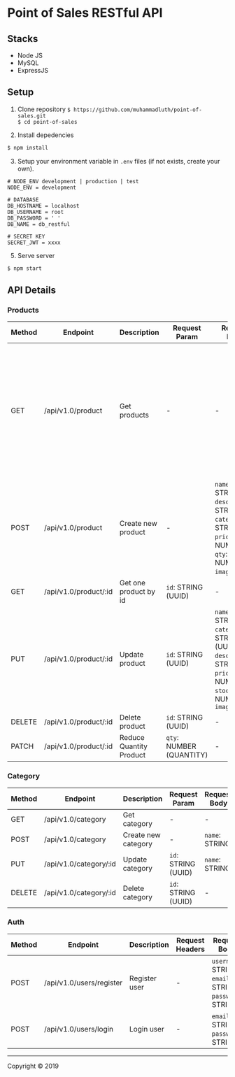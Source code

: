 # Point of Sales RESTful API

## Stacks
- Node JS
- MySQL
- ExpressJS

## Setup
1. Clone repository
`$ https://github.com/muhammadluth/point-of-sales.git`<br>
`$ cd point-of-sales`

2. Install depedencies
```bash
$ npm install
```

3. Setup your environment variable in `.env` files (if not exists, create your own).
```env
# NODE_ENV development | production | test
NODE_ENV = development

# DATABASE
DB_HOSTNAME = localhost
DB_USERNAME = root
DB_PASSWORD = ' '
DB_NAME = db_restful

# SECRET KEY
SECRET_JWT = xxxx

```
5. Serve server
```bash
$ npm start
```

## API Details

### Products
| Method | Endpoint | Description | Request Param | Request Body | Request Query |
| --- | --- | --- | --- | --- | --- |
| GET | /api/v1.0/product | Get products | -  | -  | `search`: STRING, `limit`: NUMBER, `page`: NUMBER, `sort`: STRING (column with order splitted by '-'. Ex: `sort=name-asc (order by name ASC)` |
| POST | /api/v1.0/product | Create new product | - | `name`: STRING, `description`: STRING, `category`: STRING, `price`: NUMBER, `qty`: NUMBER, `image: FILE`: | - |
| GET | /api/v1.0/product/:id | Get one product by id | `id`: STRING (UUID) | - | - |
| PUT | /api/v1.0/product/:id | Update product | `id`: STRING (UUID) | `name`: STRING, `category`: STRING (UUID), `description`: STRING, `price`: NUMBER, `stock`: NUMBER, `image: FILE` | - |
| DELETE | /api/v1.0/product/:id | Delete product | `id`: STRING (UUID) | - | - |
| PATCH | /api/v1.0/product/:id | Reduce Quantity Product | `qty`: NUMBER (QUANTITY) | - | - |

### Category
| Method | Endpoint | Description | Request Param | Request Body | Request Query |
| --- | --- | --- | --- | --- | --- |
| GET | /api/v1.0/category | Get category | -  | -  | - |
| POST | /api/v1.0/category | Create new category | - | `name`: STRING | - |
| PUT | /api/v1.0/category/:id | Update category | `id`: STRING (UUID) | `name`: STRING | - |
| DELETE | /api/v1.0/category/:id | Delete category | `id`: STRING (UUID) | - | - |

### Auth
| Method | Endpoint | Description | Request Headers | Request Body |
| --- | --- | --- | --- | --- |
| POST | /api/v1.0/users/register | Register user | -  | `username`: STRING, `email`: STRING, `password`: STRING |
| POST | /api/v1.0/users/login | Login user | - | `email`: STRING, `password`: STRING |

---
Copyright © 2019